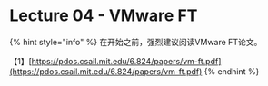 # Lecture 04 - VMware FT

{% hint style="info" %}
在开始之前，强烈建议阅读VMware FT论文。

【1】[https://pdos.csail.mit.edu/6.824/papers/vm-ft.pdf](https://pdos.csail.mit.edu/6.824/papers/vm-ft.pdf)
{% endhint %}

